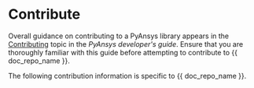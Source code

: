 # Contribute

Overall guidance on contributing to a PyAnsys library appears in the
[Contributing] topic in the *PyAnsys developer's guide*. Ensure that you
are thoroughly familiar with this guide before attempting to contribute to
{{ doc_repo_name }}.

The following contribution information is specific to {{ doc_repo_name }}.

[Contributing]: https://dev.docs.pyansys.com/how-to/contributing.html

<!-- Begin content specific to your library here. -->